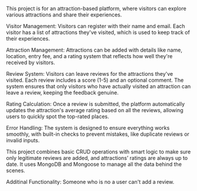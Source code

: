This project is for an attraction-based platform, where visitors can explore various attractions and share their experiences.

Visitor Management: Visitors can register with their name and email. Each visitor has a list of attractions they've visited, which is used to keep track of their experiences.

Attraction Management: Attractions can be added with details like name, location, entry fee, and a rating system that reflects how well they're received by visitors.

Review System: Visitors can leave reviews for the attractions they've visited. Each review includes a score (1-5) and an optional comment. The system ensures that only visitors who have actually visited an attraction can leave a review, keeping the feedback genuine.

Rating Calculation: Once a review is submitted, the platform automatically updates the attraction's average rating based on all the reviews, allowing users to quickly spot the top-rated places.

Error Handling: The system is designed to ensure everything works smoothly, with built-in checks to prevent mistakes, like duplicate reviews or invalid inputs.

This project combines basic CRUD operations with smart logic to make sure only legitimate reviews are added, and attractions’ ratings are always up to date. It uses MongoDB and Mongoose to manage all the data behind the scenes.

Additinal Functionality: Someone who is no a user can't add a review.






